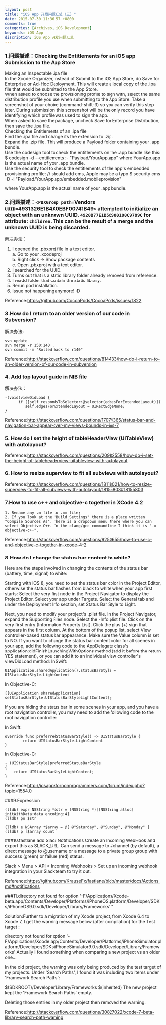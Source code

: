 ```yaml
---
layout: post
title: "iOS App 开发问题汇总（三）"
date: 2015-07-30 11:36:57 +0800
comments: true
categories: [Archives, iOS Development]
keywords: iOS App
discription: iOS App 开发问题汇总
---
```


### 1.问题描述：Checking the Entitlements for an iOS app Submission to the App Store

Making an Inspectable .ipa file  
In the Xcode Organizer, instead of Submit to the iOS App Store, do Save for Enterprise or Ad-Hoc Deployment. This will create a local copy of the .ipa file that would be submitted to the App Store.  
When asked to choose the provisioning profile to sign with, select the same distribution profile you use when submitting to the App Store. Take a screenshot of your choice (command-shift-3) so you can verify this step later. During submission, this screenshot will be the only record you have identifying which profile was used to sign the app.  
When asked to save the package, uncheck Save for Enterprise Distribution, then save the .ipa file.  
Checking the Entitlements of an .ipa file  
Find the .ipa file and change its the extension to .zip.  
Expand the .zip file. This will produce a Payload folder containing your .app bundle.  
Use the codesign tool to check the entitlements on the .app bundle like this:
$ codesign -d --entitlements :- "Payload/YourApp.app"
where YourApp.app is the actual name of your .app bundle.  
Use the security tool to check the entitlements of the app's embedded provisioning profile:
// should add cms, Apple may be a typo
$ security cms -D -i "Payload/YourApp.app/embedded.mobileprovision"

where YourApp.app is the actual name of your .app bundle.

### 2.问题描述：`<PBXGroup path=`Vendors` UUID=`4931326E1B4A0EBF00741B49`>` attempted to initialize an object with an unknown UUID. `4920B77E1B58900100C9789C` for attribute: `children`. This can be the result of a merge and  the unknown UUID is being discarded.

解决办法：
1. I opened the .pbxproj file in a text editor.  
a. Go to your .xcodeproj  
b. Right click -> Show package contents  
c. Open .pbxproj with a text editor.  
2. I searched for the UUID.  
3. Turns out that is a static library folder already removed from reference.  
4. I readd folder that contain the static library.  
5. Rerun pod installation.  
6. Issue not happening anymore! :D

Reference:https://github.com/CocoaPods/CocoaPods/issues/1822

### 3.How do I return to an older version of our code in Subversion?

解决办法:

```
svn update
svn merge -r 150:140 .
svn commit -m "Rolled back to r140"
```
Reference:http://stackoverflow.com/questions/814433/how-do-i-return-to-an-older-version-of-our-code-in-subversion

### 4. Add top layout guide in NIB file

解决办法：

```
-(void)viewDidLoad {
      if ([self respondsToSelector:@selector(edgesForExtendedLayout)])
         self.edgesForExtendedLayout = UIRectEdgeNone;
}
```
Reference:http://stackoverflow.com/questions/17074365/status-bar-and-navigation-bar-appear-over-my-views-bounds-in-ios-7

### 5. How do I set the height of tableHeaderView (UITableView) with autolayout?

Reference:http://stackoverflow.com/questions/20982558/how-do-i-set-the-height-of-tableheaderview-uitableview-with-autolayout

### 6. How to resize superview to fit all subviews with autolayout?

Reference:http://stackoverflow.com/questions/18118021/how-to-resize-superview-to-fit-all-subviews-with-autolayout/18155803#18155803

### 7.How to use c++ and objective-c together in XCode 4.2

```
1. Rename any .m file to .mm file;
2. If you look at the "Build Settings" there is a place written "Compile Sources As". There is a dropdown menu there where you can select Objective-C++. In the clang/gcc commandline I think it is "-x objective-c++".
```

Reference:http://stackoverflow.com/questions/9250655/how-to-use-c-and-objective-c-together-in-xcode-4-2

### 8.How do I change the status bar content to white?

Here are the steps involved in changing the contents of the status bar (battery, time, signal) to white:

Starting with iOS 8, you need to set the status bar color in the Project Editor, otherwise the status bar flashes from black to white when your app first starts:
Select the very first node in the Project Navigator to display the Project Editor.
Select your app under Targets.
Select the General tab and under the Deployment Info section, set Status Bar Style to Light.

Next, you need to modify your project's .plist file.
In the Project Navigator, expand the Supporting Files node.
Select the <My Project Name>-Info.plist file.
Click on the very first entry (Information Property List).
Click the plus (+) sign that appears in the first column.
At the bottom of the popup list, select View controller-based status bar appearance.
Make sure the Value column is set to NO.
If you want to change the status bar content color for all scenes in your app, add the following code to the AppDelegate class's application:didFinishLaunchingWithOptions method (add it before the return YES statement), or you can add it to an individual view controller's viewDidLoad method:
In Swift:

```
UIApplication.sharedApplication().statusBarStyle = UIStatusBarStyle.LightContent
```
In Objective-C:

```
[[UIApplication sharedApplication] setStatusBarStyle:UIStatusBarStyleLightContent];
```
If you are hiding the status bar in some scenes in your app, and you have a root navigation controller, you may need to add the following code to the root navigation controller:

In Swift:

```
override func preferredStatusBarStyle() -> UIStatusBarStyle {
        return UIStatusBarStyle.LightContent
}
```
In Objective-C:

```
- (UIStatusBarStyle)preferredStatusBarStyle
{
    return UIStatusBarStyleLightContent;
}
```
Reference:http://iosappsfornonprogrammers.com/forum/index.php?topic=1554.0

###9.Expression

```
(lldb) expr NSString *$str = (NSString *)[[NSString alloc] initWithData:data encoding:4]
(lldb) po $str

(lldb) e NSArray *$array = @[ @"Saturday", @"Sunday", @"Monday" ]
(lldb) p [$array count]
```

###10.fastlane add Slack Notifications
Create an Incoming WebHook and export this as SLACK_URL. Can send a message to #channel (by default), a direct message to @username or a message to a private group group with success (green) or failure (red) status.

Slack > Menu > API > Incoming Webhooks > Set up an incoming webhook integration in your Slack team to try it out.

Reference:https://github.com/KrauseFx/fastlane/blob/master/docs/Actions.md#notifications

###11.directory not found for option '-F/Applications/Xcode-beta.app/Contents/Developer/Platforms/iPhoneOS.platform/Developer/SDKs/iPhoneOS9.0.sdk/Developer/Library/Frameworks' "

Solution:Further to a migration of my Xcode project, from Xcode 6.4 to Xcode 7, I get the warning message below (after compilation) for the Test target :

directory not found for option '-F/Applications/Xcode.app/Contents/Developer/Platforms/iPhoneSimulator.platform/Developer/SDKs/iPhoneSimulator9.0.sdk/Developer/Library/Frameworks'
Actually I found something when comparing a new project vs an older one...

In the old project, the warning was only being produced by the test target of my projects. Under 'Search Paths', I found it was including two items under 'Framework Search Paths':

$(SDKROOT)/Developer/Library/Frameworks
$(inherited)
The new project kept the 'Framework Search Paths' empty.

Deleting those entries in my older project then removed the warning.

Reference:http://stackoverflow.com/questions/30827022/xcode-7-beta-library-search-path-warning
